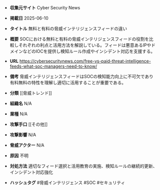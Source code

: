 - **収集元サイト**
Cyber Security News

- **掲載日**
2025-06-10

- **タイトル**
無料と有料の脅威インテリジェンスフィードの違い

- **概要**
SOCにおける無料と有料の脅威インテリジェンスフィードの役割を比較しそれぞれの利点と活用方法を解説している。フィードは悪意あるIPやドメインなどのIOCを提供し検知ルール作成やインシデント対応を支援する。

- **URL**
https://cybersecuritynews.com/free-vs-paid-threat-intelligence-feeds-what-soc-managers-need-to-know/

- **備考**
脅威インテリジェンスフィードはSOCの検知能力向上に不可欠であり有料無料の特性を理解し適切に活用することが重要である。

- **分類**
[[脅威トレンド]]

- **組織名**
N/A

- **業種**
N/A

- **攻撃手口**
[[その他]]

- **攻撃影響**
N/A

- **脅威アクター**
N/A

- **原因**
不明

- **対処方法**
適切なフィード選択と活用教育の実施、検知ルールの継続的更新、インシデント対応強化

- **ハッシュタグ**
#脅威インテリジェンス #SOC #セキュリティ
